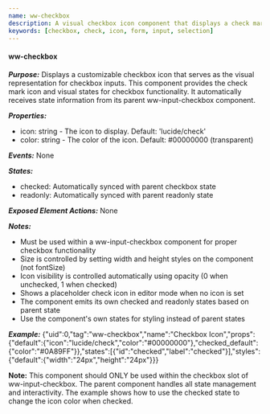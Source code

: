 ```yaml
---
name: ww-checkbox
description: A visual checkbox icon component that displays a check mark. Must be used within ww-input-checkbox for proper functionality
keywords: [checkbox, check, icon, form, input, selection]
---
```


#### ww-checkbox

***Purpose:***
Displays a customizable checkbox icon that serves as the visual representation for checkbox inputs. This component provides the check mark icon and visual states for checkbox functionality. It automatically receives state information from its parent ww-input-checkbox component.

***Properties:***
- icon: string - The icon to display. Default: 'lucide/check'
- color: string - The color of the icon. Default: #00000000 (transparent)

***Events:***
None

***States:***
- checked: Automatically synced with parent checkbox state
- readonly: Automatically synced with parent readonly state

***Exposed Element Actions:***
None

***Notes:***
- Must be used within a ww-input-checkbox component for proper checkbox functionality
- Size is controlled by setting width and height styles on the component (not fontSize)
- Icon visibility is controlled automatically using opacity (0 when unchecked, 1 when checked)
- Shows a placeholder check icon in editor mode when no icon is set
- The component emits its own checked and readonly states based on parent state
- Use the component's own states for styling instead of parent states

***Example:***
<elements>
{"uid":0,"tag":"ww-checkbox","name":"Checkbox Icon","props":{"default":{"icon":"lucide/check","color":"#00000000"},"checked_default":{"color":"#0A89FF"}},"states":[{"id":"checked","label":"checked"}],"styles":{"default":{"width":"24px","height":"24px"}}}
</elements>

**Note:** This component should ONLY be used within the checkbox slot of ww-input-checkbox. The parent component handles all state management and interactivity. The example shows how to use the checked state to change the icon color when checked.
